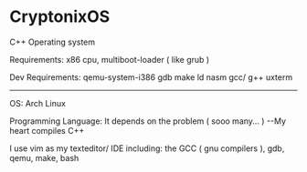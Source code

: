 # CryptonixOS
C++ Operating system

Requirements:
x86 cpu, multiboot-loader ( like grub )

Dev Requirements:
qemu-system-i386
gdb
make
ld
nasm
gcc/ g++
uxterm


_____________________
OS: Arch Linux

Programming Language: 
  It depends on the problem ( sooo many... )
  --My heart compiles C++

I use vim as my texteditor/ IDE including:
  the GCC ( gnu compilers ), 
  gdb, qemu, make, bash

